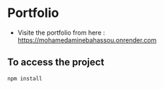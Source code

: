 # Portfolio
* Visite the portfolio from here :
https://mohamedaminebahassou.onrender.com

## To access the project 
`npm install`
